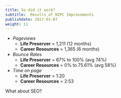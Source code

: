 ```yaml
---
title: So did it work?
subtitle:  Results of NIPC Improvements
publishdate: 2017-01-07
weight: 11
---
```


* *Pageviews*
    * **Life Preserver** = 1,211 (12 months)
    * **Career Resources** = 1,365 (6 months)
* *Bounce Rates*
    * **Life Preserver** = 67% to 100% (avg 74%)
    * **Career Resources** = 0% to 75.61% (avg 58%)
* *Time on page*
    * **Life Preserver** = 1:20
    * **Career Resources** = 2:53

<span class="fragment footnote">What about SEO?</span>
